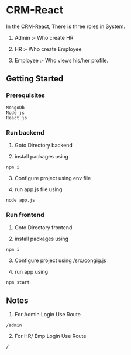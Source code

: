 # CRM-React
In the CRM-React, There is three roles in System.

1. Admin :- Who create HR

2. HR :- Who create Employee

3. Employee :- Who views his/her profile.

## Getting Started

### Prerequisites

```
MongoDb
Node js
React js
```

### Run backend
1. Goto Directory backend

2. install packages using 
```
npm i
```

3. Configure project using env file

4. run app.js file using 
```
node app.js
```

### Run frontend
1. Goto Directory frontend

2. install packages using 
```
npm i
```
3. Configure project using /src/congig.js

4. run app using 
```
npm start
```

## Notes
1. For Admin Login Use Route
```
/admin
```
2. For HR/ Emp Login Use Route
```
/
```
